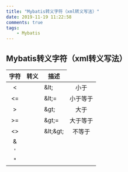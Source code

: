 ```yaml
---
title: "Mybatis转义字符（xml转义写法）"
date: 2019-11-19 11:22:58
comments: true
tags:
	- Mybatis
---
```


## Mybatis转义字符（xml转义写法）

| 字符 |           转义            |   描述   |
| :--: | :-----------------------: | :------: |
|  <   |     <td>&amp;lt;</td>     |   小于   |
|  <=  |    <td>&amp;lt;=</td>     | 小于等于 |
|  >   |     <td>&amp;gt;</td>     |   大于   |
| \>=  |    <td>&amp;gt;=</td>     | 大于等于 |
|  <>  | <td>&amp;lt;&amp;gt;</td> |  不等于  |
|  &   |                           |          |
|  '   |                           |          |
|  "   |                           |          |

